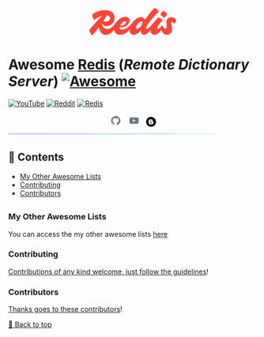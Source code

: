 <p align="center">
<a href="https://en.wikipedia.org/wiki/Redis">
  <img width="35%" src="https://github.com/cybersecurity-dev/cybersecurity-dev/blob/main/assets/Redis_logo.svg" />
</a>
</p>

# Awesome [Redis](https://redis.io/) (_**Re**mote **Di**ctionary **S**erver_) [![Awesome](https://awesome.re/badge.svg)](https://awesome.re) 
[![YouTube](https://img.shields.io/badge/YouTube-%23FF0000.svg?style=for-the-badge&logo=YouTube&logoColor=white)]()
[![Reddit](https://img.shields.io/badge/Reddit-FF4500?style=for-the-badge&logo=reddit&logoColor=white)](https://www.reddit.com/r/redis/)
[![Redis](https://img.shields.io/badge/Redis-%23DD0031.svg?style=for-the-badge&logo=redis&logoColor=white)](https://redis.io/)

<p align="center">
    <a href="https://github.com/cybersecurity-dev/"><img height="25" src="https://github.com/cybersecurity-dev/cybersecurity-dev/blob/main/assets/github.svg" alt="GitHub"></a>
    &nbsp;
    <a href="https://www.youtube.com/@CyberThreatDefence"><img height="25" src="https://github.com/cybersecurity-dev/cybersecurity-dev/blob/main/assets/youtube.svg" alt="YouTube"></a>
    &nbsp;
    <a href="https://cyberthreatdefence.com/my_awesome_lists"><img height="20" src="https://github.com/cybersecurity-dev/cybersecurity-dev/blob/main/assets/blog.svg" alt="My Awesome Lists"></a>
    <img src="https://github.com/cybersecurity-dev/cybersecurity-dev/blob/main/assets/bar.gif">
</p>

## 📖 Contents
- [My Other Awesome Lists](#my-other-awesome-lists)
- [Contributing](#contributing)
- [Contributors](#contributors)

##
### My Other Awesome Lists
You can access the my other awesome lists [here](https://cyberthreatdefence.com/my_awesome_lists)

### Contributing

[Contributions of any kind welcome, just follow the guidelines](contributing.md)!

### Contributors

[Thanks goes to these contributors](https://github.com/cybersecurity-dev/awesome-redis/graphs/contributors)!

[🔼 Back to top](#awesome-redis-)
